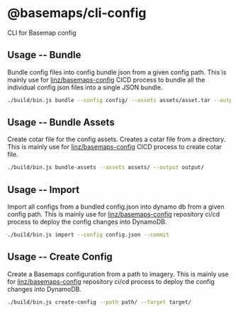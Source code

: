 # @basemaps/cli-config

CLI for Basemap config

## Usage -- Bundle

Bundle config files into config bundle json from a given config path. This is mainly use for [linz/basemaps-config](https://github.com/linz/basemaps-config) CICD process to bundle all the individual config json files into a single JSON bundle.

```bash
./build/bin.js bundle --config config/ --assets assets/asset.tar --output config.json
```

## Usage -- Bundle Assets

Create cotar file for the config assets. Creates a cotar file from a directory. This is mainly use for [linz/basemaps-config](https://github.com/linz/basemaps-config) CICD process to create cotar file.

```bash
./build/bin.js bundle-assets --assets assets/ --output output/
```

## Usage -- Import

Import all configs from a bundled config.json into dynamo db from a given config path. This is mainly use for [linz/basemaps-config](https://github.com/linz/basemaps-config) repository ci/cd process to deploy the config changes into DynamoDB.

```bash
./build/bin.js import --config config.json --commit
```

## Usage -- Create Config

Create a Basemaps configuration from a path to imagery. This is mainly use for [linz/basemaps-config](https://github.com/linz/basemaps-config) repository ci/cd process to deploy the config changes into DynamoDB.

```bash
./build/bin.js create-config --path path/ --target target/
```